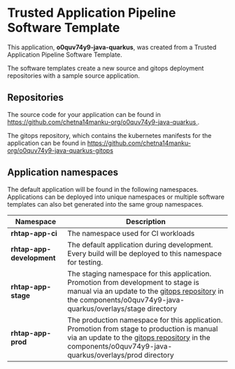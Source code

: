 # Trusted Application Pipeline Software Template

This application, **o0quv74y9-java-quarkus**, was created from a Trusted Application Pipeline Software Template.

The software templates create a new source and gitops deployment repositories with a sample source application. 

## Repositories

The source code for your application can be found in [https://github.com/chetna14manku-org/o0quv74y9-java-quarkus ](https://github.com/chetna14manku-org/o0quv74y9-java-quarkus ).
 
The gitops repository, which contains the kubernetes manifests for the application can be found in 
[https://github.com/chetna14manku-org/o0quv74y9-java-quarkus-gitops ](https://github.com/chetna14manku-org/o0quv74y9-java-quarkus-gitops ) 

## Application namespaces 

The default application will be found in the following namespaces. Applications can be deployed into unique namespaces or multiple software templates can also bet generated into the same group namespaces.  

|  Namespace   |  Description   |  
| -------- | -------- |
| **rhtap-app-ci** | The namespace used for CI workloads |
| **rhtap-app-development** | The default application during development. Every build will be deployed to this namespace for testing. |
| **rhtap-app-stage** | The staging namespace for this application. Promotion from development to stage is manual via an update to the [gitops repository](https://github.com/chetna14manku-org/o0quv74y9-java-quarkus-gitops ) in the components/o0quv74y9-java-quarkus/overlays/stage directory |
| **rhtap-app-prod** | The production namespace for this application. Promotion from stage to production is manual via an update to the [gitops repository](https://github.com/chetna14manku-org/o0quv74y9-java-quarkus-gitops ) in the components/o0quv74y9-java-quarkus/overlays/prod directory |